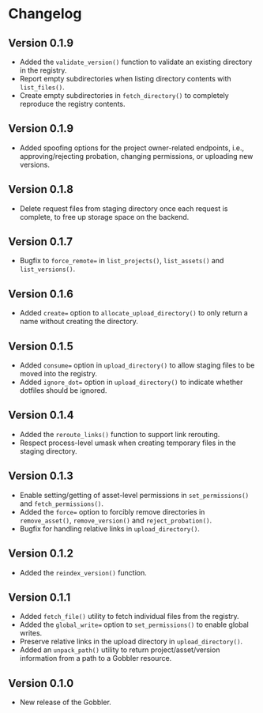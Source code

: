 # Changelog

## Version 0.1.9

- Added the `validate_version()` function to validate an existing directory in the registry.
- Report empty subdirectories when listing directory contents with `list_files()`.
- Create empty subdirectories in `fetch_directory()` to completely reproduce the registry contents.

## Version 0.1.9

- Added spoofing options for the project owner-related endpoints, i.e., approving/rejecting probation, changing permissions, or uploading new versions.

## Version 0.1.8

- Delete request files from staging directory once each request is complete, to free up storage space on the backend.

## Version 0.1.7

- Bugfix to `force_remote=` in `list_projects()`, `list_assets()` and `list_versions()`.

## Version 0.1.6

- Added `create=` option to `allocate_upload_directory()` to only return a name without creating the directory.

## Version 0.1.5

- Added `consume=` option in `upload_directory()` to allow staging files to be moved into the registry.
- Added `ignore_dot=` option in `upload_directory()` to indicate whether dotfiles should be ignored.

## Version 0.1.4

- Added the `reroute_links()` function to support link rerouting.
- Respect process-level umask when creating temporary files in the staging directory.

## Version 0.1.3

- Enable setting/getting of asset-level permissions in `set_permissions()` and `fetch_permissions()`.
- Added the `force=` option to forcibly remove directories in `remove_asset()`, `remove_version()` and `reject_probation()`.
- Bugfix for handling relative links in `upload_directory()`.

## Version 0.1.2

- Added the `reindex_version()` function.

## Version 0.1.1

- Added `fetch_file()` utility to fetch individual files from the registry.
- Added the `global_write=` option to `set_permissions()` to enable global writes.
- Preserve relative links in the upload directory in `upload_directory()`. 
- Added an `unpack_path()` utility to return project/asset/version information from a path to a Gobbler resource.

## Version 0.1.0

- New release of the Gobbler.
